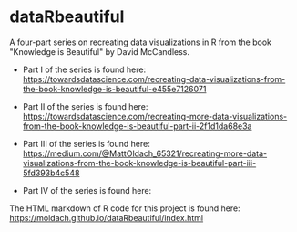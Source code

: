 # dataRbeautiful
A four-part series on recreating data visualizations in R from the book "Knowledge is Beautiful" by David McCandless.

+ Part I of the series is found here: https://towardsdatascience.com/recreating-data-visualizations-from-the-book-knowledge-is-beautiful-e455e7126071

+ Part II of the series is found here: https://towardsdatascience.com/recreating-more-data-visualizations-from-the-book-knowledge-is-beautiful-part-ii-2f1d1da68e3a

+ Part III of the series is found here: https://medium.com/@MattOldach_65321/recreating-more-data-visualizations-from-the-book-knowledge-is-beautiful-part-iii-5fd393b4c548

+ Part IV of the series is found here:

The HTML markdown of R code for this project is found here: https://moldach.github.io/dataRbeautiful/index.html
